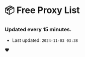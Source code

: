 # :package: Free Proxy List
### Updated every 15 minutes.

- Last updated: `2024-11-03 03:38`

:heart:
